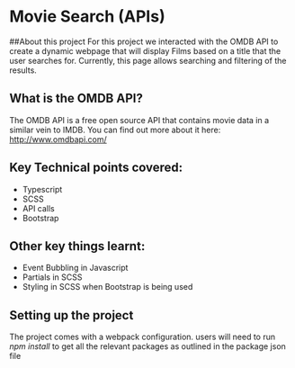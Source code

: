 # Movie Search (APIs)

##About this project 
For this project we interacted with the OMDB API to create a dynamic webpage that will display Films based on a title that the user searches for. Currently, this page allows searching and filtering of the results. 

## What is the OMDB API?
The OMDB API is a free open source API that contains movie data in a similar vein to IMDB. You can find out more about it here: http://www.omdbapi.com/ 

## Key Technical points covered:
* Typescript
* SCSS
* API calls
* Bootstrap

## Other key things learnt:
* Event Bubbling in Javascript
* Partials in SCSS
* Styling in SCSS when Bootstrap is being used 

## Setting up the project
The project comes with a webpack configuration. users will need to run *npm install* to get all the relevant packages as outlined in the package json file 



